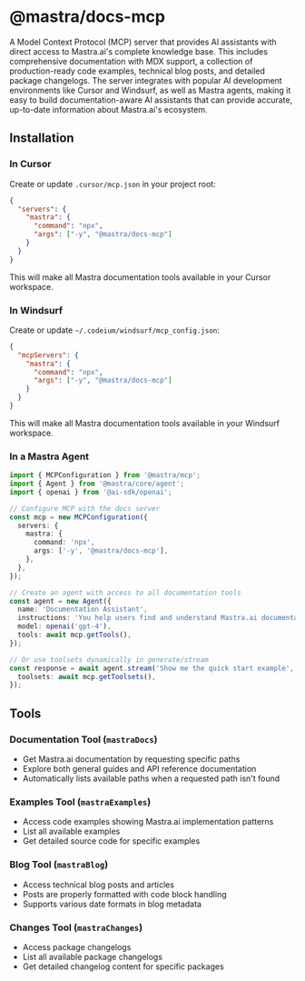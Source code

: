 # @mastra/docs-mcp

A Model Context Protocol (MCP) server that provides AI assistants with direct access to Mastra.ai's complete knowledge base. This includes comprehensive documentation with MDX support, a collection of production-ready code examples, technical blog posts, and detailed package changelogs. The server integrates with popular AI development environments like Cursor and Windsurf, as well as Mastra agents, making it easy to build documentation-aware AI assistants that can provide accurate, up-to-date information about Mastra.ai's ecosystem.

## Installation

### In Cursor

Create or update `.cursor/mcp.json` in your project root:

```json
{
  "servers": {
    "mastra": {
      "command": "npx",
      "args": ["-y", "@mastra/docs-mcp"]
    }
  }
}
```

This will make all Mastra documentation tools available in your Cursor workspace.

### In Windsurf

Create or update `~/.codeium/windsurf/mcp_config.json`:

```json
{
  "mcpServers": {
    "mastra": {
      "command": "npx",
      "args": ["-y", "@mastra/docs-mcp"]
    }
  }
}
```

This will make all Mastra documentation tools available in your Windsurf workspace.

### In a Mastra Agent

```typescript
import { MCPConfiguration } from '@mastra/mcp';
import { Agent } from '@mastra/core/agent';
import { openai } from '@ai-sdk/openai';

// Configure MCP with the docs server
const mcp = new MCPConfiguration({
  servers: {
    mastra: {
      command: 'npx',
      args: ['-y', '@mastra/docs-mcp'],
    },
  },
});

// Create an agent with access to all documentation tools
const agent = new Agent({
  name: 'Documentation Assistant',
  instructions: 'You help users find and understand Mastra.ai documentation.',
  model: openai('gpt-4'),
  tools: await mcp.getTools(),
});

// Or use toolsets dynamically in generate/stream
const response = await agent.stream('Show me the quick start example', {
  toolsets: await mcp.getToolsets(),
});
```

## Tools

### Documentation Tool (`mastraDocs`)

- Get Mastra.ai documentation by requesting specific paths
- Explore both general guides and API reference documentation
- Automatically lists available paths when a requested path isn't found

### Examples Tool (`mastraExamples`)

- Access code examples showing Mastra.ai implementation patterns
- List all available examples
- Get detailed source code for specific examples

### Blog Tool (`mastraBlog`)

- Access technical blog posts and articles
- Posts are properly formatted with code block handling
- Supports various date formats in blog metadata

### Changes Tool (`mastraChanges`)

- Access package changelogs
- List all available package changelogs
- Get detailed changelog content for specific packages
